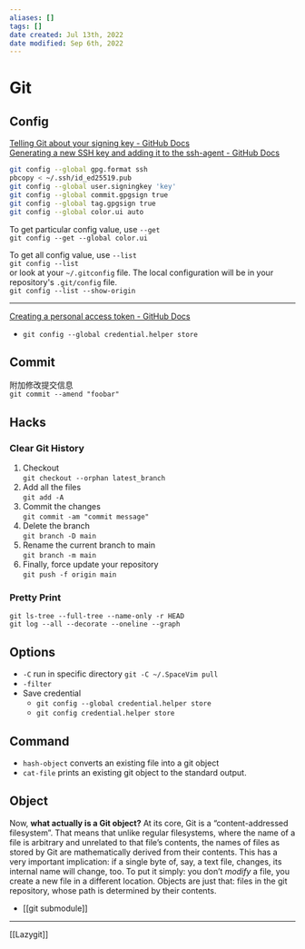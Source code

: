 ```yaml
---
aliases: []
tags: [] 
date created: Jul 13th, 2022
date modified: Sep 6th, 2022
---
```

# Git
## Config
[Telling Git about your signing key - GitHub Docs](https://docs.github.com/en/authentication/managing-commit-signature-verification/telling-git-about-your-signing-key)  
[Generating a new SSH key and adding it to the ssh-agent - GitHub Docs](https://docs.github.com/en/authentication/connecting-to-github-with-ssh/generating-a-new-ssh-key-and-adding-it-to-the-ssh-agent)

```bash
git config --global gpg.format ssh
pbcopy < ~/.ssh/id_ed25519.pub
git config --global user.signingkey 'key'
git config --global commit.gpgsign true
git config --global tag.gpgsign true
git config --global color.ui auto
```

To get particular config value, use `--get`  
`git config --get --global color.ui`

To get all config value, use `--list`  
`git config --list`  
or look at your `~/.gitconfig` file. The local configuration will be in your repository's `.git/config` file.  
`git config --list --show-origin`

___
[Creating a personal access token - GitHub Docs](https://docs.github.com/en/authentication/keeping-your-account-and-data-secure/creating-a-personal-access-token)
- `git config --global credential.helper store`

## Commit
附加修改提交信息  
`git commit --amend "foobar"`

## Hacks
### Clear Git History
1. Checkout  
    `git checkout --orphan latest_branch`
2. Add all the files  
    `git add -A`
3. Commit the changes  
    `git commit -am "commit message"`
4. Delete the branch  
    `git branch -D main`
5. Rename the current branch to main  
    `git branch -m main`
6. Finally, force update your repository  
    `git push -f origin main`
	
### Pretty Print
`git ls-tree --full-tree --name-only -r HEAD`  
`git log --all --decorate --oneline --graph`

## Options
- `-C` run in specific directory `git -C ~/.SpaceVim pull`
- `-filter` 
- Save credential
	- `git config --global credential.helper store`
	- `git config credential.helper store`

## Command
- `hash-object` converts an existing file into a git object
- `cat-file` prints an existing git object to the standard output.

## Object
Now, **what actually is a Git object?** At its core, Git is a “content-addressed filesystem”. That means that unlike regular filesystems, where the name of a file is arbitrary and unrelated to that file’s contents, the names of files as stored by Git are mathematically derived from their contents. This has a very important implication: if a single byte of, say, a text file, changes, its internal name will change, too. To put it simply: you don’t _modify_ a file, you create a new file in a different location. Objects are just that: files in the git repository, whose path is determined by their contents.
- [[git submodule]]


___


[[Lazygit]]